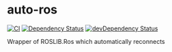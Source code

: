 # auto-ros

[![CI][gh-actions-image]][gh-actions-url] [![Dependency Status][daviddm-image]][daviddm-url] [![devDependency Status][daviddm-image-dev]][daviddm-url-dev]

Wrapper of ROSLIB.Ros which automatically reconnects

[gh-actions-image]: https://github.com/tue-robotics/auto-ros/workflows/CI/badge.svg
[gh-actions-url]: https://github.com/tue-robotics/auto-ros/actions

[daviddm-image]: https://david-dm.org/tue-robotics/auto-ros/status.svg
[daviddm-url]: https://david-dm.org/tue-robotics/auto-ros
[daviddm-image-dev]: https://david-dm.org/tue-robotics/auto-ros/dev-status.svg
[daviddm-url-dev]: https://david-dm.org/tue-robotics/auto-ros?type=dev
